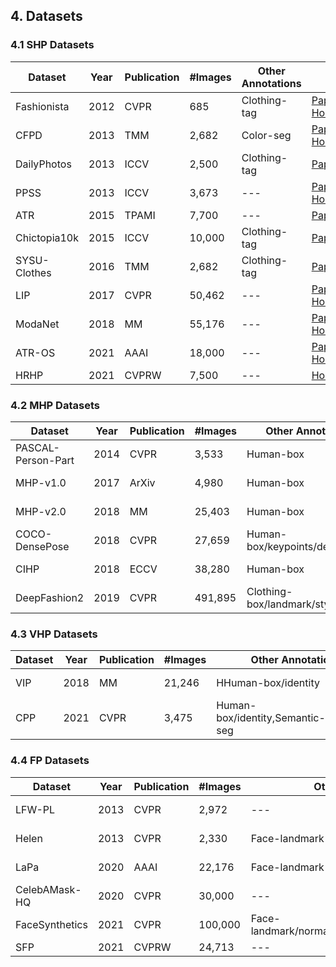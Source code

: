 ## 4. Datasets
### 4.1 SHP Datasets

| Dataset       | Year | Publication | #Images    | Other Annotations   | Link                                                         |
| ------------- | ---- | ----------- | ---------- | ------------------- | ------------------------------------------------------------ |
| Fashionista   | 2012 | CVPR        | 685        | Clothing-tag        | [Paper](http://vision.is.tohoku.ac.jp/~kyamagu/papers/yamaguchi_cvpr2012.pdf), [Homepage](http://vision.is.tohoku.ac.jp/~kyamagu/research/clothing_parsing/) |
| CFPD          | 2013 | TMM         | 2,682      | Color-seg           | [Paper](https://ieeexplore.ieee.org/stamp/stamp.jsp?tp=&arnumber=6630093), [Homepage](https://sites.google.com/site/fashionparsing/page) |
| DailyPhotos   | 2013 | ICCV        | 2,500      | Clothing-tag        | [Paper](https://www.cv-foundation.org/openaccess/content_iccv_2013/papers/Dong_A_Deformable_Mixture_2013_ICCV_paper.pdf) |
| PPSS          | 2013 | ICCV        | 3,673      | ---                 | [Paper](https://openaccess.thecvf.com/content_iccv_2013/papers/Luo_Pedestrian_Parsing_via_2013_ICCV_paper.pdf), [Homepage](http://mmlab.ie.cuhk.edu.hk/projects/luoWTiccv2013DDN/index.html) |
| ATR           | 2015 | TPAMI       | 7,700      | ---                 | [Paper](https://arxiv.org/pdf/1503.02391.pdf) |
| Chictopia10k  | 2015 | ICCV        | 10,000     | Clothing-tag        | [Paper](https://www.cv-foundation.org/openaccess/content_iccv_2015/papers/Liang_Human_Parsing_With_ICCV_2015_paper.pdf) |
| SYSU-Clothes  | 2016 | TMM         | 2,682      | Clothing-tag        | [Paper](https://ieeexplore.ieee.org/stamp/stamp.jsp?tp=&arnumber=7434660) |
| LIP           | 2017 | CVPR        | 50,462     | ---                 | [Paper](https://openaccess.thecvf.com/content_cvpr_2017/papers/Gong_Look_Into_Person_CVPR_2017_paper.pdf), [Homepage](http://hcp.sysu.edu.cn/lip) |
| ModaNet       | 2018 | MM          | 55,176     | ---                 | [Paper](https://arxiv.org/pdf/1807.01394.pdf), [Homepage](https://github.com/eBay/modanet)|
| ATR-OS        | 2021 | AAAI        | 18,000     | ---                 | [Paper](https://arxiv.org/pdf/2012.11810.pdf), [Homepage](https://github.com/Charleshhy/One-shot-Human-Parsing) |
| HRHP          | 2021 | CVPRW       | 7,500      | ---                 | [Homepage](https://l2id.github.io/challenge_localization.html) |

### 4.2 MHP Datasets

| Dataset           | Year | Publication | #Images    | Other Annotations               | Link                                                         |
| ------------------| ---- | ----------- | ---------- | ------------------------------- | ------------------------------------------------------------ |
| PASCAL-Person-Part| 2014 | CVPR        | 3,533      | Human-box                       | [Paper](https://ieeexplore.ieee.org/stamp/stamp.jsp?tp=&arnumber=6909651), [Homepage](http://roozbehm.info/pascal-parts/pascal-parts.html) |
| MHP-v1.0          | 2017 | ArXiv       | 4,980      | Human-box                       | [Paper](https://arxiv.org/pdf/1705.07206.pdf), [Homepage](https://lv-mhp.github.io/dataset) |
| MHP-v2.0          | 2018 | MM          | 25,403     | Human-box                       | [Paper](https://arxiv.org/pdf/1804.03287), [Homepage](https://lv-mhp.github.io/dataset) |
| COCO-DensePose    | 2018 | CVPR        | 27,659     | Human-box/keypoints/densepoints | [Paper](https://arxiv.org/pdf/1802.00434.pdf), [Homepage](http://densepose.org/) |
| CIHP              | 2018 | ECCV        | 38,280     | Human-box                       | [Paper](http://openaccess.thecvf.com/content_ECCV_2018/papers/Ke_Gong_Instance-level_Human_Parsing_ECCV_2018_paper.pdf), [Homepage](http://sysu-hcp.net/lip/overview.php) |
| DeepFashion2      | 2019 | CVPR        | 491,895    | Clothing-box/landmark/style     | [Paper](https://ieeexplore.ieee.org/stamp/stamp.jsp?tp=&arnumber=8953890), [Homepage](https://github.com/switchablenorms/DeepFashion2) |

### 4.3 VHP Datasets

| Dataset           | Year | Publication | #Images    | Other Annotations                           | Link                                                         |
| ------------------| ---- | ----------- | ---------- | ------------------------------------------- | ------------------------------------------------------------ |
| VIP               | 2018 | MM          | 21,246     | HHuman-box/identity                         | [Paper](https://arxiv.org/pdf/1808.00661), [Homepage](http://sysu-hcp.net/lip) |
| CPP               | 2021 | CVPR        | 3,475      | Human-box/identity,Semantic-/Instance-seg   | [Paper](https://arxiv.org/pdf/2106.06351), [Homepage](https://github.com/tue-mps/panoptic_parts) |

### 4.4 FP Datasets

| Dataset           | Year | Publication | #Images    | Other Annotations               | Link                                                         |
| ------------------| ---- | ----------- | ---------- | ------------------------------- | ------------------------------------------------------------ |
| LFW-PL            | 2013 | CVPR        | 2,972      | ---                             | [Paper](http://vis-www.cs.umass.edu/papers/gloc_cvpr13.pdf), [Homepage](http://vis-www.cs.umass.edu/lfw/lfw_funneled_superpixels_fine.tgz) |
| Helen             | 2013 | CVPR        | 2,330      | Face-landmark                   | [Paper](https://www.cv-foundation.org/openaccess/content_cvpr_2013/papers/Smith_Exemplar-Based_Face_Parsing_2013_CVPR_paper.pdf), [Homepage](http://www.cs.wisc.edu/~lizhang/projects/face-parsing/) |
| LaPa              | 2020 | AAAI        | 22,176     | Face-landmark                   | [Paper](https://ojs.aaai.org/index.php/AAAI/article/view/6832/6686), [Homepage](https://github.com/lucia123/lapa-dataset) |
| CelebAMask-HQ     | 2020 | CVPR        | 30,000     | ---                             | [Paper](https://arxiv.org/pdf/1907.11922), [Homepage](https://microsoft.github.io/FaceSynthetics) |
| FaceSynthetics    | 2021 | CVPR        | 100,000    | Face-landmark/normals/vertices/depth/UVs/albedo | [Paper](https://openaccess.thecvf.com/content/ICCV2021/papers/Wood_Fake_It_Till_You_Make_It_Face_Analysis_in_the_ICCV_2021_paper.pdf), [Homepage](https://github.com/switchablenorms/CelebAMask-HQ) |
| SFP               | 2021 | CVPRW       | 24,713     | ---                             | [Homepage](http://picdataset.com/challenge/index/) |


